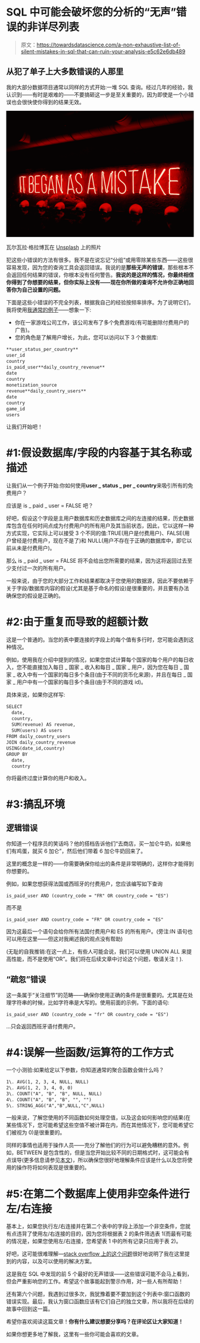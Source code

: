 # SQL 中可能会破坏您的分析的“无声”错误的非详尽列表

> 原文：<https://towardsdatascience.com/a-non-exhaustive-list-of-silent-mistakes-in-sql-that-can-ruin-your-analysis-e5c62e6db489>

## 从犯了单子上大多数错误的人那里

我的大部分数据项目通常以同样的方式开始:一堆 SQL 查询。经过几年的经验，我认识到——有时是艰难的——不要搞砸这一步是至关重要的，因为即使是一个小错误也会很快使你得到的结果无效。

![](img/0fe5515d8e5f01be884b1c466df0e9e0.png)

瓦尔瓦拉·格拉博瓦在 [Unsplash](https://unsplash.com?utm_source=medium&utm_medium=referral) 上的照片

犯这些小错误的方法有很多。我不是在说忘记“分组”或用零除某些东西——这些很容易发现，因为您的查询工具会返回错误。我说的是**那些无声的错误**，那些根本不会返回任何结果的错误，你根本没有任何警告。**我说的是这样的情况，你最终相信你得到了你想要的结果，但你实际上没有——现在你所做的查询不允许你正确地回答你为自己设置的问题。**

下面是这些小错误的不完全列表，根据我自己的经验按频率排序。为了说明它们，我将使用[我通常的例子](/what-to-do-when-your-experiment-returns-a-non-statistically-significant-result-81ecaf56fb32)——想象一下:

*   你在一家游戏公司工作，该公司发布了多个免费游戏(有可能删除付费用户的广告)。
*   您的角色是了解用户增长，为此，您可以访问以下 3 个数据库:

```
**user_status_per_country**
user_id 
country
is_paid_user**daily_country_revenue**
date
country
monetization_source
revenue**daily_country_users**
date
country
game_id
users
```

让我们开始吧！

# #1:假设数据库/字段的内容基于其名称或描述

让我们从一个例子开始:你如何使用**user _ status _ per _ country**来吸引所有的免费用户？

应该是 is _ paid _ user = FALSE 吧？

好吧，假设这个字段是主用户数据库和历史数据库之间的左连接的结果，历史数据库包含在任何时间点成为付费用户的所有用户及其当前状态，因此，它以这样一种方式实现，它实际上可以接受 3 个不同的值:TRUE(用户是付费用户)、FALSE(用户曾经是付费用户，现在不是了)和 NULL(用户不存在于正确的数据库中，即它以前从未是付费用户)。

那么 is _ paid _ user = FALSE 将不会给出您所需要的结果，因为这将返回过去至少支付过一次的所有用户。

一般来说，由于您的大部分工作和结果都取决于您使用的数据源，因此不要依赖于关于字段/数据库内容的假设(尤其是基于命名的假设)是很重要的，并且要有办法确保您的假设是正确的。

# #2:由于重复而导致的超额计数

这是一个普通的。当您的表中要连接的字段上的每个值有多行时，您可能会遇到这种情况。

例如，使用我在介绍中提到的情况，如果您尝试计算每个国家的每个用户的每日收入，您不能直接加入每日 _ 国家 _ 收入和每日 _ 国家 _ 用户，因为您在每日 _ 国家 _ 收入中有一个国家的每日多个条目(由于不同的货币化来源)，并且在每日 _ 国家 _ 用户中有一个国家的每日多个条目(由于不同的游戏 id)。

具体来说，如果你这样写:

```
SELECT
  date,
  country,
  SUM(revenue) AS revenue,
  SUM(users) AS users
FROM daily_country_users
JOIN daily_country_revenue
USING(date_id,country)
GROUP BY 
  date,
  country
```

你将最终过度计算你的用户和收入。

# #3:搞乱环境

## 逻辑错误

你知道一个程序员的笑话吗？他的搭档告诉他们“去商店，买一加仑牛奶，如果他们有鸡蛋，就买 6 加仑”，然后他们带着 6 加仑牛奶回来了。

这里的概念是一样的——你需要确保你给出的条件是非常明确的，这样你才能得到你想要的。

例如，如果您想获得法国或西班牙的付费用户，您应该编写如下查询

```
is_paid_user AND (country_code = "FR" OR country_code = "ES")
```

而不是

```
is_paid_user AND country_code = "FR" OR country_code = "ES"
```

因为这最后一个语句会给你所有法国付费用户和 ES 的所有用户。(旁注:IN 语句也可以用在这里——但这对我阐述我的观点没有帮助)

(无耻的自我推销:在这一点上，有些人可能会说，我们可以使用 UNION ALL 来提高性能，而不是使用“OR”。我们将在后续文章中讨论这个问题，敬请关注！).

## “疏忽”错误

这一条属于“关注细节”的范畴——确保你使用正确的条件是很重要的。尤其是在处理字符串的时候，比如字符串是大写的。使用前面的示例，下面的语句:

```
is_paid_user AND (country_code = "fr" OR country_code = "ES")
```

…只会返回西班牙语付费用户。

# #4:误解一些函数/运算符的工作方式

一个小测验:如果给定以下参数，你知道通常的聚合函数会做什么吗？

```
1\. AVG(1, 2, 3, 4, NULL, NULL)
2\. AVG(1, 2, 3, 4, 0, 0)
3\. COUNT("A", "B", "B", NULL, NULL)
4\. COUNT("A", "B", "B", "", "")
5\. STRING_AGG("A","B",NULL,"C",NULL)
```

一般来说，了解您使用的不同函数如何处理空值，以及这会如何影响您的结果(在某些情况下，您可能希望这些空值不被计算在内，而在其他情况下，您可能希望它们被视为 0)是很重要的。

同样的事情也适用于操作人员——充分了解他们的行为可以避免糟糕的意外。例如，BETWEEN 是包含性的，但是当您开始比较不同的日期格式时，这可能会有点误导(更多信息请参见[本文](https://sqlblog.org/2009/10/16/bad-habits-to-kick-mis-handling-date-range-queries))，所以确保您很好地理解条件应该是什么以及您将使用的操作符将如何表现是很重要的。

# #5:在第二个数据库上使用非空条件进行左/右连接

基本上，如果您执行左/右连接并在第二个表中的字段上添加一个非空条件，您就有点违背了使用左/右连接的目的，因为您将根据表 2 的条件筛选表 1(而最有可能的情况是，如果您使用左/右连接，您希望表 1 中的所有记录只应用于表 2)。

好吧，这可能很难理解—[stack overflow 上的这个问题](https://stackoverflow.com/questions/9160991/left-join-with-condition)很好地说明了我在这里提到的内容，以及可以使用的解决方案。

这是我在 SQL 中发现的前 5 个最好的无声错误——这些错误可能不会马上看到，但会严重影响您的工作。希望这个故事能起到警示作用，对一些人有所帮助！

还有第六个问题，我遇到过很多次，我犹豫着要不要加到这个列表中:窗口函数的错误实现。最后，我认为窗口函数应该有它们自己的独立文章，所以我将在后续的故事中回到这一篇。

希望你喜欢阅读这篇文章！**你有什么建议想要分享吗？在评论区让大家知道！**

如果你想更多地了解我，这里有一些你可能会喜欢的文章。

[](/7-tips-to-avoid-public-embarrassment-as-a-data-analyst-caec8f701e42)  [](/how-to-build-a-successful-dashboard-359c8cb0f610)  [](https://medium.com/@jolecoco/how-to-choose-which-data-projects-to-work-on-c6b8310ac04e) 